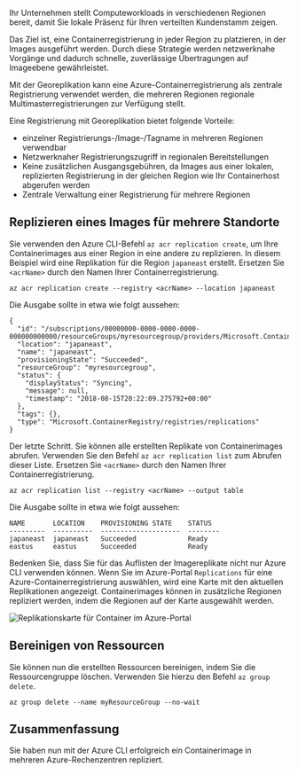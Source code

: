 Ihr Unternehmen stellt Computeworkloads in verschiedenen Regionen bereit, damit Sie lokale Präsenz für Ihren verteilten Kundenstamm zeigen. 

Das Ziel ist, eine Containerregistrierung in jeder Region zu platzieren, in der Images ausgeführt werden. Durch diese Strategie werden netzwerknahe Vorgänge und dadurch schnelle, zuverlässige Übertragungen auf Imageebene gewährleistet. 

Mit der Georeplikation kann eine Azure-Containerregistrierung als zentrale Registrierung verwendet werden, die mehreren Regionen regionale Multimasterregistrierungen zur Verfügung stellt.

Eine Registrierung mit Georeplikation bietet folgende Vorteile:

- einzelner Registrierungs-/Image-/Tagname in mehreren Regionen verwendbar
- Netzwerknaher Registrierungszugriff in regionalen Bereitstellungen
- Keine zusätzlichen Ausgangsgebühren, da Images aus einer lokalen, replizierten Registrierung in der gleichen Region wie Ihr Containerhost abgerufen werden
- Zentrale Verwaltung einer Registrierung für mehrere Regionen

## <a name="replicate-an-image-to-multiple-locations"></a>Replizieren eines Images für mehrere Standorte

Sie verwenden den Azure CLI-Befehl `az acr replication create`, um Ihre Containerimages aus einer Region in eine andere zu replizieren. In diesem Beispiel wird eine Replikation für die Region `japaneast` erstellt. Ersetzen Sie `<acrName>` durch den Namen Ihrer Containerregistrierung.

```azurecli
az acr replication create --registry <acrName> --location japaneast
```

Die Ausgabe sollte in etwa wie folgt aussehen:

```console
{
  "id": "/subscriptions/00000000-0000-0000-0000-000000000000/resourceGroups/myresourcegroup/providers/Microsoft.ContainerRegistry/registries/myACR0007/replications/japaneast",
  "location": "japaneast",
  "name": "japaneast",
  "provisioningState": "Succeeded",
  "resourceGroup": "myresourcegroup",
  "status": {
    "displayStatus": "Syncing",
    "message": null,
    "timestamp": "2018-08-15T20:22:09.275792+00:00"
  },
  "tags": {},
  "type": "Microsoft.ContainerRegistry/registries/replications"
}
```

Der letzte Schritt. Sie können alle erstellten Replikate von Containerimages abrufen. Verwenden Sie den Befehl `az acr replication list` zum Abrufen dieser Liste. Ersetzen Sie `<acrName>` durch den Namen Ihrer Containerregistrierung.

```azurecli
az acr replication list --registry <acrName> --output table
```

Die Ausgabe sollte in etwa wie folgt aussehen:

```console
NAME       LOCATION    PROVISIONING STATE    STATUS
---------  ----------  --------------------  --------
japaneast  japaneast   Succeeded             Ready
eastus     eastus      Succeeded             Ready
```

Bedenken Sie, dass Sie für das Auflisten der Imagereplikate nicht nur Azure CLI verwenden können. Wenn Sie im Azure-Portal `Replications` für eine Azure-Containerregistrierung auswählen, wird eine Karte mit den aktuellen Replikationen angezeigt. Containerimages können in zusätzliche Regionen repliziert werden, indem die Regionen auf der Karte ausgewählt werden.

![Replikationskarte für Container im Azure-Portal](../media/replication-map.png)

## <a name="clean-up-your-resources"></a>Bereinigen von Ressourcen
<!---TODO: Do we need to include cleanup for the free education tier?--->

Sie können nun die erstellten Ressourcen bereinigen, indem Sie die Ressourcengruppe löschen. Verwenden Sie hierzu den Befehl `az group delete`.

```azurecli
az group delete --name myResourceGroup --no-wait
```

## <a name="summary"></a>Zusammenfassung

Sie haben nun mit der Azure CLI erfolgreich ein Containerimage in mehreren Azure-Rechenzentren repliziert. 
